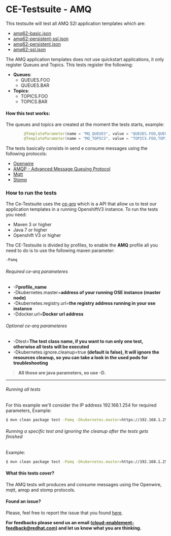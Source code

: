 # CE-Testsuite - AMQ

This testsuite will test all AMQ S2I application templates which are:
 
  - [amq62-basic.json](https://github.com/jboss-openshift/application-templates/blob/master/amq/amq62-basic.json)
  - [amq62-persistent-ssl.json](https://github.com/jboss-openshift/application-templates/blob/master/amq/amq62-persistent-ssl.json)
  - [amq62-persistent.json](https://github.com/jboss-openshift/application-templates/blob/master/amq/amq62-persistent.json)
  - [amq62-ssl.json](https://github.com/jboss-openshift/application-templates/blob/master/amq/amq62-ssl.json)

The AMQ application templates does not use quickstart applications, it only register Queues and Topics. This tests register the following:
  - **Queues**:
    - QUEUES.FOO
    - QUEUES.BAR
  - **Topics**:
    - TOPICS.FOO
    - TOPICS.BAR

#### How this test works:
The queues and topics are created at the moment the tests starts, example:
```java
        @TemplateParameter(name = "MQ_QUEUES", value = "QUEUES.FOO,QUEUES.BAR"),
        @TemplateParameter(name = "MQ_TOPICS", value = "TOPICS.FOO,TOPICS.BAR"),
```
The tests basically consists in send e consume messages using the following protocols:
  - [Openwire](http://activemq.apache.org/openwire.html)
  - [AMQP - Advanced Message Queuing Protocol](https://www.amqp.org/)
  - [Mqtt](http://mqtt.org/)
  - [Stomp](https://stomp.github.io/)

### How to run the tests
The Ce-Testsuite uses the [ce-arq](https://github.com/jboss-openshift/ce-arq) which is a API that allow us to test our application templates in a running OpenshiftV3 instance. To run the tests you need:
  - Maven 3 or higher
  - Java 7 or higher
  - Openshift V3 or higher
 
The CE-Testsuite is divided by profiles, to enable the **AMQ** profile all you need to do is to use the following maven parameter:
```sh
-Pamq
```
###### Required ce-arq parameteres
  - -P**profile_name**
  - -Dkubernetes.master=**address of your running OSE instance (master node)**
  - -Dkubernetes.registry.url=**the registry address running in your ose instance**
  - -Ddocker.url=**Docker url address**

###### Optional ce-arq parameteres
  - -Dtest=**The test class name, if you want to run only one test, otherwise all tests will be executed**
  - -Dkubernetes.ignore.cleanup=true **(default is false), It will ignore the resources cleanup, so you can take a look in the used pods for troubleshooting**

> **All those are java parameters, so use -D.**
___

###### Running all tests
For this example we'll consider the IP address 192.168.1.254 for required parameters, Example:
```sh
$ mvn clean package test -Pamq -Dkubernetes.master=https://192.168.1.254:8443 -Dkubernetes.registry.url=192.168.1.254:5001 -Ddocker.url=http://192.168.1.254:2375
```
###### Running a specific test and ignoring the cleanup after the tests gets finished
Example:
```sh
$ mvn clean package test -Pamq -Dkubernetes.master=https://192.168.1.254:8443 -Dkubernetes.registry.url=192.168.1.254:5001 -Ddocker.url=http://192.168.1.254:2375 -Dtest=testOpenWireConnection -Dkubernetes.ignore.cleanup=true
```

#### What this tests cover?
The AMQ tests will produces and consume messages using the Openwire, mqtt, amqp and stomp protocols.

#### Found an issue?
Please, feel free to report the issue that you found [here](https://github.com/jboss-openshift/ce-testsuite/issues/new).

__For feedbacks please send us an email (cloud-enablement-feedback@redhat.com) and let us know what you are thinking.__ 
